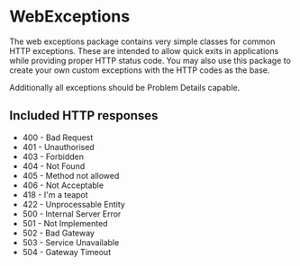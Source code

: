 # WebExceptions

The web exceptions package contains very simple classes for common HTTP exceptions. These are intended to allow
quick exits in applications while providing proper HTTP status code. You may also use this package to create your
own custom exceptions with the HTTP codes as the base.

Additionally all exceptions should be Problem Details capable.

##  Included HTTP responses

- 400 - Bad Request
- 401 - Unauthorised
- 403 - Forbidden
- 404 - Not Found
- 405 - Method not allowed
- 406 - Not Acceptable
- 418 - I'm a teapot
- 422 - Unprocessable Entity
- 500 - Internal Server Error
- 501 - Not Implemented
- 502 - Bad Gateway
- 503 - Service Unavailable
- 504 - Gateway Timeout
